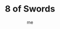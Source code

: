 ---
# basics
title     		 : "8 of Swords"
token					 : 'swords-08'
card_type			 : '' # major, minor, court
layout				 : "tarot-card"
author    		 : 'me'
one_liner 		 : "Restriction, limitation, confinement, helplessness"
alt_names			 : ['Interference', 'Oppression']
images				 : ['/assets/images/tarot/rws/rw-swords-08.jpg']
keywords			 : ['restriction', 'limitation', 'confinement', 'helplessness']
url						 : 'tarot/cards/swords-08'
aliases				 : []

# password: 'foolish journey'
dropbox				 : ''

meaning_light  : "Honoring limits. Respecting the rules. Deciding to go on a diet for your health’s sake. Recognizing you cannot always be in control. Identifying obstacles to further progress. Refusing to think about unhealthy or unethical options. Asking for assistance."

meaning_shadow : "Feeling trapped. Being lost in a maze of rules and regulations. Giving in to despair. Playing the victim. Allowing others to dictate what you can and cannot do. Being rendered helpless. Having very few options. Failing to look for a way out."

# more detail
correspondence_planet 			: "Jupiter"
correspondence_astrological : "Gemini"
correspondence_affirmation  : "I know my own limits."
correspondence_story 				: "The main character must call on his or her ingenuity to escape a trap."

advice_relationships 	 : "Feeling boxed in? You have exactly as many options as you imagine you do. There is a way out, but someone is refusing to see it. A relationship should broaden horizons, not limit them. If the rules are uncomfortable, perhaps it’s time to re-examine them."

advice_work 					 : "Some restrictions are necessary; others are merely tradition. Ethics demand you play by the rules; sacred cows, however, are fair game. What are the obstacles, exactly? If your limits didn’t exist, how might you move forward? Thinking freely will open unexpected options."

advice_spirituality 	 : "The free spirit cannot be contained by the physical constraints. As you learn to cultivate balance and focus, you may find that most obstacles are self-imposed and most limits are strictly imaginary. When you focus your will, blindfolds and bonds will fall away."

advice_personal_growth : "Knowing your own limits is important; respect them. Whatever the issue, you’re balking for a reason. There’s no harm in refusing to move forward for now, and no shame in saying, “No.” A mature person communicates what he or she needs with absolute confidence."

advice_fortune_telling : "Get over playing the victim. Once you realize you are your own biggest obstacle, nothing can hold you back."

questions	: ["Has the Universe been showing you an escape route you’ve been too proud or too distracted to see? What might happen if, instead of moving obediently from A to B, you rudely jumped over the walls?", "Who’s empowered to cut through the red tape?", "What, exactly, are the obstacles? What resources, exactly, are needed to move them?", "To what extent is your powerlessness a matter of attitude?"]

# referenced in the symbols.toml data file
symbols	  : ['8', 'swords', 'wall-of-swords', 'loose-bonds']

# metadata
suppress_topnav : true
related_cards 	: []

---